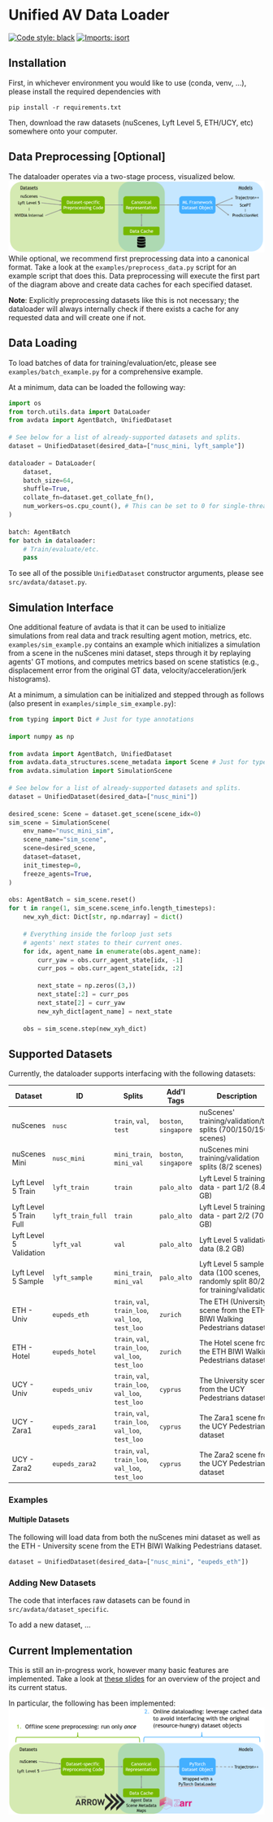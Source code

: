 # Unified AV Data Loader

[![Code style: black](https://img.shields.io/badge/code%20style-black-000000.svg)](https://github.com/psf/black)
[![Imports: isort](https://img.shields.io/badge/%20imports-isort-%231674b1?style=flat&labelColor=ef8336)](https://pycqa.github.io/isort/)

## Installation

First, in whichever environment you would like to use (conda, venv, ...), please install the required dependencies with
```
pip install -r requirements.txt
```
Then, download the raw datasets (nuScenes, Lyft Level 5, ETH/UCY, etc) somewhere onto your computer.

## Data Preprocessing [Optional]
The dataloader operates via a two-stage process, visualized below.
![architecture](./img/architecture.png)
While optional, we recommend first preprocessing data into a canonical format. Take a look at the `examples/preprocess_data.py` script for an example script that does this. Data preprocessing will execute the first part of the diagram above and create data caches for each specified dataset.

**Note**: Explicitly preprocessing datasets like this is not necessary; the dataloader will always internally check if there exists a cache for any requested data and will create one if not.

## Data Loading
To load batches of data for training/evaluation/etc, please see `examples/batch_example.py` for a comprehensive example.

At a minimum, data can be loaded the following way:
```py
import os
from torch.utils.data import DataLoader
from avdata import AgentBatch, UnifiedDataset

# See below for a list of already-supported datasets and splits.
dataset = UnifiedDataset(desired_data=["nusc_mini, lyft_sample"])

dataloader = DataLoader(
    dataset,
    batch_size=64,
    shuffle=True,
    collate_fn=dataset.get_collate_fn(),
    num_workers=os.cpu_count(), # This can be set to 0 for single-threaded loading, if desired.
)

batch: AgentBatch
for batch in dataloader:
    # Train/evaluate/etc.
    pass
```

To see all of the possible `UnifiedDataset` constructor arguments, please see `src/avdata/dataset.py`.

## Simulation Interface
One additional feature of avdata is that it can be used to initialize simulations from real data and track resulting agent motion, metrics, etc. `examples/sim_example.py` contains an example which initializes a simulation from a scene in the nuScenes mini dataset, steps through it by replaying agents' GT motions, and computes metrics based on scene statistics (e.g., displacement error from the original GT data, velocity/acceleration/jerk histograms).

At a minimum, a simulation can be initialized and stepped through as follows (also present in `examples/simple_sim_example.py`):
```py
from typing import Dict # Just for type annotations

import numpy as np

from avdata import AgentBatch, UnifiedDataset
from avdata.data_structures.scene_metadata import Scene # Just for type annotations
from avdata.simulation import SimulationScene

# See below for a list of already-supported datasets and splits.
dataset = UnifiedDataset(desired_data=["nusc_mini"])

desired_scene: Scene = dataset.get_scene(scene_idx=0)
sim_scene = SimulationScene(
    env_name="nusc_mini_sim",
    scene_name="sim_scene",
    scene=desired_scene,
    dataset=dataset,
    init_timestep=0,
    freeze_agents=True,
)

obs: AgentBatch = sim_scene.reset()
for t in range(1, sim_scene.scene_info.length_timesteps):
    new_xyh_dict: Dict[str, np.ndarray] = dict()

    # Everything inside the forloop just sets
    # agents' next states to their current ones.
    for idx, agent_name in enumerate(obs.agent_name):
        curr_yaw = obs.curr_agent_state[idx, -1]
        curr_pos = obs.curr_agent_state[idx, :2]

        next_state = np.zeros((3,))
        next_state[:2] = curr_pos
        next_state[2] = curr_yaw
        new_xyh_dict[agent_name] = next_state

    obs = sim_scene.step(new_xyh_dict)
```

## Supported Datasets
Currently, the dataloader supports interfacing with the following datasets:

| Dataset | ID | Splits | Add'l Tags | Description |
|---------|----|--------|------------|-------------|
| nuScenes | `nusc` | `train`, `val`, `test` | `boston`, `singapore` | nuScenes' training/validation/test splits (700/150/150 scenes) |
| nuScenes Mini | `nusc_mini` | `mini_train`, `mini_val` | `boston`, `singapore` | nuScenes mini training/validation splits (8/2 scenes) |
| Lyft Level 5 Train | `lyft_train` | `train` | `palo_alto` | Lyft Level 5 training data - part 1/2 (8.4 GB) |
| Lyft Level 5 Train Full | `lyft_train_full` | `train` | `palo_alto` | Lyft Level 5 training data - part 2/2 (70 GB) |
| Lyft Level 5 Validation | `lyft_val` | `val` | `palo_alto` | Lyft Level 5 validation data (8.2 GB) |
| Lyft Level 5 Sample | `lyft_sample` | `mini_train`, `mini_val` | `palo_alto` | Lyft Level 5 sample data (100 scenes, randomly split 80/20 for training/validation) |
| ETH - Univ | `eupeds_eth` | `train`, `val`, `train_loo`, `val_loo`, `test_loo` | `zurich` | The ETH (University) scene from the ETH BIWI Walking Pedestrians dataset |
| ETH - Hotel | `eupeds_hotel` | `train`, `val`, `train_loo`, `val_loo`, `test_loo` | `zurich` | The Hotel scene from the ETH BIWI Walking Pedestrians dataset |
| UCY - Univ | `eupeds_univ` | `train`, `val`, `train_loo`, `val_loo`, `test_loo` | `cyprus` | The University scene from the UCY Pedestrians dataset |
| UCY - Zara1 | `eupeds_zara1` | `train`, `val`, `train_loo`, `val_loo`, `test_loo` | `cyprus` | The Zara1 scene from the UCY Pedestrians dataset |
| UCY - Zara2 | `eupeds_zara2` | `train`, `val`, `train_loo`, `val_loo`, `test_loo` | `cyprus` | The Zara2 scene from the UCY Pedestrians dataset |

### Examples

#### Multiple Datasets
The following will load data from both the nuScenes mini dataset as well as the ETH - University scene from the ETH BIWI Walking Pedestrians dataset.

```py
dataset = UnifiedDataset(desired_data=["nusc_mini", "eupeds_eth"])
```

### Adding New Datasets
The code that interfaces raw datasets can be found in `src/avdata/dataset_specific`.

To add a new dataset, ...

## Current Implementation
This is still an in-progress work, however many basic features are implemented. Take a look at [these slides](https://nvidia-my.sharepoint.com/:p:/g/personal/bivanovic_nvidia_com1/ERemy_e0hE9GuUsl-ZJBFfIBHDP0_q8JNG4Er5iOVaeCTw?e=Nhz9Kw) for an overview of the project and its current status.

In particular, the following has been implemented:
![implementation](./img/implementation.png)
